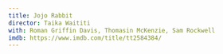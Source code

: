 ```yaml
---
title: Jojo Rabbit
director: Taika Waititi
with: Roman Griffin Davis, Thomasin McKenzie, Sam Rockwell
imdb: https://www.imdb.com/title/tt2584384/
---
```


